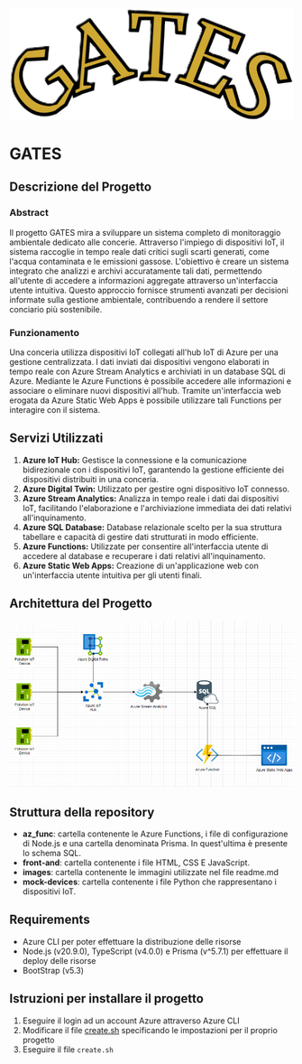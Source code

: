 <p align="center">
  <img src="images/GATES.png">
</p>

# GATES

## Descrizione del Progetto

### Abstract
Il progetto GATES mira a sviluppare un sistema completo di monitoraggio ambientale dedicato alle concerie. Attraverso l'impiego di dispositivi IoT, il sistema raccoglie in tempo reale dati critici sugli scarti generati, come l'acqua contaminata e le emissioni gassose. L'obiettivo è creare un sistema integrato che analizzi e archivi accuratamente tali dati, permettendo all'utente di accedere a informazioni aggregate attraverso un'interfaccia utente intuitiva. Questo approccio fornisce strumenti avanzati per decisioni informate sulla gestione ambientale, contribuendo a rendere il settore conciario più sostenibile.

### Funzionamento
Una conceria utilizza dispositivi IoT collegati all'hub IoT di Azure per una gestione centralizzata. I dati inviati dai dispositivi vengono elaborati in tempo reale con Azure Stream Analytics e archiviati in un database SQL di Azure. Mediante le Azure Functions è possibile accedere alle informazioni e associare o eliminare nuovi dispositivi all'hub. Tramite un'interfaccia web erogata da Azure Static Web Apps è possibile utilizzare tali Functions per interagire con il sistema.

## Servizi Utilizzati

1. **Azure IoT Hub:** Gestisce la connessione e la comunicazione bidirezionale con i dispositivi IoT, garantendo la gestione efficiente dei dispositivi distribuiti in una conceria.
2. **Azure Digital Twin:** Utilizzato per gestire ogni dispositivo IoT connesso.
3. **Azure Stream Analytics:** Analizza in tempo reale i dati dai dispositivi IoT, facilitando l'elaborazione e l'archiviazione immediata dei dati relativi all'inquinamento.
4. **Azure SQL Database:** Database relazionale scelto per la sua struttura tabellare e capacità di gestire dati strutturati in modo efficiente.
5. **Azure Functions:** Utilizzate per consentire all'interfaccia utente di accedere al database e recuperare i dati relativi all'inquinamento.
6. **Azure Static Web Apps:** Creazione di un'applicazione web con un'interfaccia utente intuitiva per gli utenti finali.

## Architettura del Progetto
![Architettura proposta](images/Tanneries.png)

## Struttura della repository
* **az_func**: cartella contenente le Azure Functions, i file di configurazione di Node.js e una cartella denominata Prisma. In quest'ultima è presente lo schema SQL.
* **front-and**: cartella contenente i file HTML, CSS E JavaScript.
* **images**: cartella contenente le immagini utilizzate nel file readme.md
* **mock-devices**: cartella contenente i file Python che rappresentano i dispositivi IoT.

## Requirements
* Azure CLI per poter effettuare la distribuzione delle risorse
* Node.js (v20.9.0), TypeScript (v4.0.0) e Prisma (v^5.7.1) per effettuare il deploy delle risorse
* BootStrap (v5.3)

## Istruzioni per installare il progetto
1. Eseguire il login ad un account Azure attraverso Azure CLI
2. Modificare il file [create.sh]("create.sh") specificando le impostazioni per il proprio progetto
3. Eseguire il file `create.sh`
